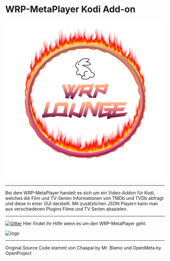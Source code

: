 
# WRP-MetaPlayer Kodi Add-on


![logo](https://raw.githubusercontent.com/DWH-WFC/repository.wrp-metaplayer/master/icon.png)

***

Bei dem WRP-MetaPlayer handelt es sich um ein Video-Addon für Kodi, welches die Film und TV-Serien Informationen von TMDb und TVDb abfragt und diese in einer GUI darstellt. Mit zusätzlichen JSON Playern kann man aus verschiedenen Plugins Filme und TV Serien abspielen.

***

[![Gitter](https://badges.gitter.im/WRP-Lounge/WRP-Metaplayer.svg)](https://gitter.im/WRP-Lounge/WRP-Metaplayer?utm_source=badge&utm_medium=badge&utm_campaign=pr-badge) Hier findet ihr Hilfe wenn es um den WRP-MetaPlayer geht.

![logo](https://s19.directupload.net/images/191117/wndc2vwe.jpg)

***

Original Source Code stammt von Chaapai by Mr. Blamo und OpenMeta by OpenProject
